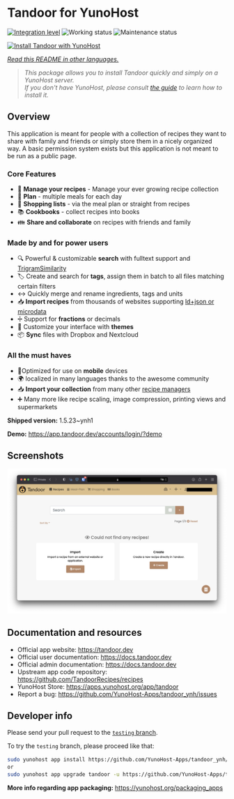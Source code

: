 <!--
N.B.: This README was automatically generated by <https://github.com/YunoHost/apps/tree/master/tools/readme_generator>
It shall NOT be edited by hand.
-->

# Tandoor for YunoHost

[![Integration level](https://apps.yunohost.org/badge/integration/tandoor)](https://ci-apps.yunohost.org/ci/apps/tandoor/)
![Working status](https://apps.yunohost.org/badge/state/tandoor)
![Maintenance status](https://apps.yunohost.org/badge/maintained/tandoor)

[![Install Tandoor with YunoHost](https://install-app.yunohost.org/install-with-yunohost.svg)](https://install-app.yunohost.org/?app=tandoor)

*[Read this README in other languages.](./ALL_README.md)*

> *This package allows you to install Tandoor quickly and simply on a YunoHost server.*  
> *If you don't have YunoHost, please consult [the guide](https://yunohost.org/install) to learn how to install it.*

## Overview

This application is meant for people with a collection of recipes they want to share with family and friends or simply
store them in a nicely organized way. A basic permission system exists but this application is not meant to be run as 
a public page.

### Core Features

- 🥗 **Manage your recipes** - Manage your ever growing recipe collection
- 📆 **Plan** - multiple meals for each day
- 🛒 **Shopping lists** - via the meal plan or straight from recipes
- 📚 **Cookbooks** - collect recipes into books
- 👪 **Share and collaborate** on recipes with friends and family

### Made by and for power users

- 🔍 Powerful & customizable **search** with fulltext support and [TrigramSimilarity](https://docs.djangoproject.com/en/3.0/ref/contrib/postgres/search/#trigram-similarity)
- 🏷️ Create and search for **tags**, assign them in batch to all files matching certain filters
- ↔️ Quickly merge and rename ingredients, tags and units 
- 📥️ **Import recipes** from thousands of websites supporting [ld+json or microdata](https://schema.org/Recipe)
- ➗ Support for **fractions** or decimals
- 🎨 Customize your interface with **themes**
- 📦 **Sync** files with Dropbox and Nextcloud
  
### All the must haves

- 📱Optimized for use on **mobile** devices
- 🌍 localized in many languages thanks to the awesome community
- 📥️ **Import your collection** from many other [recipe managers](https://docs.tandoor.dev/features/import_export/)
- ➕ Many more like recipe scaling, image compression, printing views and supermarkets

**Shipped version:** 1.5.23~ynh1

**Demo:** <https://app.tandoor.dev/accounts/login/?demo>

## Screenshots

![Screenshot of Tandoor](./doc/screenshots/example.jpg)

## Documentation and resources

- Official app website: <https://tandoor.dev>
- Official user documentation: <https://docs.tandoor.dev>
- Official admin documentation: <https://docs.tandoor.dev>
- Upstream app code repository: <https://github.com/TandoorRecipes/recipes>
- YunoHost Store: <https://apps.yunohost.org/app/tandoor>
- Report a bug: <https://github.com/YunoHost-Apps/tandoor_ynh/issues>

## Developer info

Please send your pull request to the [`testing` branch](https://github.com/YunoHost-Apps/tandoor_ynh/tree/testing).

To try the `testing` branch, please proceed like that:

```bash
sudo yunohost app install https://github.com/YunoHost-Apps/tandoor_ynh/tree/testing --debug
or
sudo yunohost app upgrade tandoor -u https://github.com/YunoHost-Apps/tandoor_ynh/tree/testing --debug
```

**More info regarding app packaging:** <https://yunohost.org/packaging_apps>
